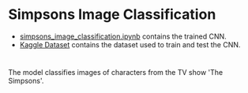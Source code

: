 # Simpsons Image Classification
- [simpsons_image_classification.ipynb](simpsons_image_classification.ipynb) contains the trained CNN.
- [Kaggle Dataset](https://www.kaggle.com/code/paultimothymooney/simpsons-characters-dataset-with-fastai-v1/input?select=simpsons_dataset) contains the dataset used to train and test the CNN.
#
The model classifies images of characters from the TV show 'The Simpsons'.
